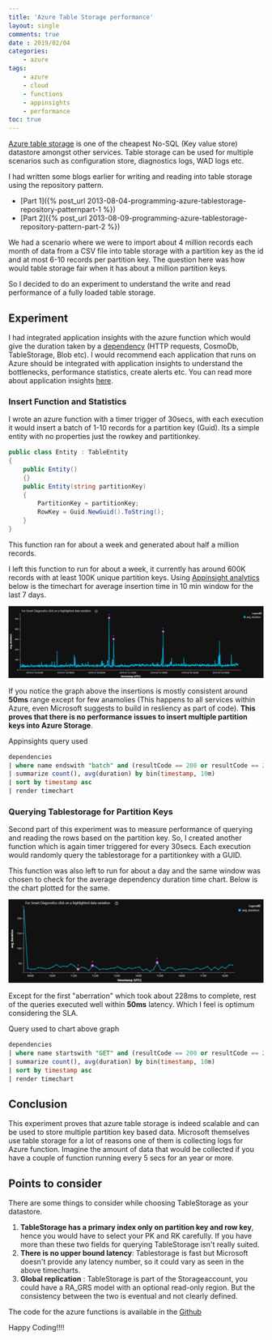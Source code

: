 ```yaml
---
title: 'Azure Table Storage performance'
layout: single
comments: true
date : 2019/02/04
categories:
    - azure
tags:
    - azure
    - cloud
    - functions
    - appinsights
    - performance
toc: true
---
```


[Azure table storage](https://docs.microsoft.com/en-in/azure/storage/tables/table-storage-overview) is one of the cheapest No-SQL (Key value store) datastore amongst other services. Table storage can be used for multiple scenarios such as configuration store, diagnostics logs, WAD logs etc.

I had written some blogs earlier for writing and reading into table storage using the repository pattern.
* [Part 1]({% post_url 2013-08-04-programming-azure-tablestorage-repository-patternpart-1 %})
* [Part 2]({% post_url 2013-08-09-programming-azure-tablestorage-repository-pattern-part-2 %})

We had a scenario where we were to import about 4 million records each month of data from a CSV file into table storage with a partition key as the id and at most 6-10 records per partition key. The question here was how would table storage fair when it has about a million partition keys.

So I decided to do an experiment to understand the write and read performance of a fully loaded table storage.

## Experiment

I had integrated application insights with the azure function which would give the duration taken by a [dependency](https://docs.microsoft.com/en-us/azure/azure-monitor/app/asp-net-dependencies) (HTTP requests, CosmoDb, TableStorage, Blob etc). I would recommend each application that runs on Azure should be integrated with application insights to understand the bottlenecks, performance statistics, create alerts etc. You can read more about application insights [here](https://docs.microsoft.com/en-us/azure/azure-monitor/app/app-insights-overview).

### Insert Function and Statistics

I wrote an azure function with a timer trigger of 30secs, with each execution it would insert a batch of 1-10 records for a partition key (Guid). Its a simple entity with no properties just the rowkey and partitionkey.

```csharp
public class Entity : TableEntity
{
    public Entity()
    {}
    public Entity(string partitionKey)
    {
        PartitionKey = partitionKey;
        RowKey = Guid.NewGuid().ToString();
    }
}
```

This function ran for about a week and generated about half a million records.

I left this function to run for about a week, it currently has around 600K records with at least 100K unique partition keys. Using [Appinsight analytics](https://docs.microsoft.com/en-us/azure/azure-monitor/app/analytics) below is the timechart for average insertion time in 10 min window for the last 7 days.

![Timechart for insertion](/assets/images/tspinsertgraph.PNG)

If you notice the graph above the insertions is mostly consistent around **50ms** range except for few anamolies (This happens to all services within Azure, even Microsoft suggests to build in resliency as part of code). **This proves that there is no performance issues to insert multiple partition keys into Azure Storage**.

Appinsights query used

```sql
dependencies
| where name endswith "batch" and (resultCode == 200 or resultCode == 202 or resultCode == 204) and success == 'True' 
| summarize count(), avg(duration) by bin(timestamp, 10m)  
| sort by timestamp asc 
| render timechart 
```

### Querying Tablestorage for Partition Keys

Second part of this experiment was to measure performance of querying and reading the rows based on the partition key. So, I created another function which is again timer triggered for every 30secs. Each execution would randomly query the tablestorage for a partitionkey with a GUID.

This function was also left to run for about a day and the same window was chosen to check for the average dependency duration time chart. Below is the chart plotted for the same.

![Timechart for reading](/assets/images/tspreadgraph.PNG)

Except for the first "aberration" which took about 228ms to complete, rest of the queries executed well within **50ms** latency. Which I feel is optimum considering the SLA.

Query used to chart above graph

```sql
dependencies
| where name startswith "GET" and (resultCode == 200 or resultCode == 202 or resultCode == 204) and success == 'True' 
| summarize count(), avg(duration) by bin(timestamp, 10m)  
| sort by timestamp asc 
| render timechart 
```

## Conclusion
This experiment proves that azure table storage is indeed scalable and can be used to store multiple partition key based data. Microsoft themselves use table storage for a lot of reasons one of them is collecting logs for Azure function. Imagine the amount of data that would be collected if you have a couple of function running every 5 secs for an year or more.

## Points to consider

There are some things to consider while choosing TableStorage as your datastore.

1. **TableStorage has a primary index only on partition key and row key**, hence you would have to select your PK and RK carefully. If you have more than these two fields for querying TableStorage isn't really suited.
2. **There is no upper bound latency**: Tablestorage is fast but Microsoft doesn't provide any latency number, so it could vary as seen in the above timecharts.
3. **Global replication** : TableStorage is part of the Storageaccount, you could have a RA_GRS model with an optional read-only region. But the consistency between the two is eventual and not clearly defined.

The code for the azure functions is available in the [Github](https://github.com/pratap-dotnet/tablestorage-performance)

Happy Coding!!!!